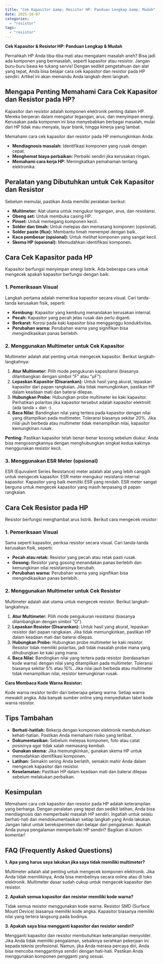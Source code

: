 ```yaml
---
title: "Cek Kapasitor &amp; Resistor HP: Panduan Lengkap &amp; Mudah"
date: 2025-10-07
categories: 
  - "resistor"
tags: 
  - "resistor"
---
```


**Cek Kapasitor & Resistor HP: Panduan Lengkap & Mudah**

Pernahkah HP Anda tiba-tiba mati atau mengalami masalah aneh? Bisa jadi ada komponen yang bermasalah, seperti kapasitor atau resistor. Jangan buru-buru bawa ke tukang servis! Dengan sedikit pengetahuan dan alat yang tepat, Anda bisa belajar cara cek kapasitor dan resistor pada HP sendiri. Artikel ini akan memandu Anda langkah demi langkah.

## Mengapa Penting Memahami Cara Cek Kapasitor dan Resistor pada HP?

Kapasitor dan resistor adalah komponen elektronik penting dalam HP. Mereka berperan dalam mengatur tegangan, arus, dan menyimpan energi. Kerusakan pada komponen ini bisa menyebabkan berbagai masalah, mulai dari HP tidak mau menyala, layar blank, hingga kinerja yang lambat.

Memahami cara cek kapasitor dan resistor pada HP memungkinkan Anda:

- **Mendiagnosis masalah:** Identifikasi komponen yang rusak dengan cepat.
- **Menghemat biaya perbaikan:** Perbaiki sendiri jika kerusakan ringan.
- **Memahami cara kerja HP:** Meningkatkan pemahaman tentang elektronika.

## Peralatan yang Dibutuhkan untuk Cek Kapasitor dan Resistor

Sebelum memulai, pastikan Anda memiliki peralatan berikut:

- **Multimeter:** Alat utama untuk mengukur tegangan, arus, dan resistansi.
- **Obeng set:** Untuk membuka casing HP.
- **Pinset:** Untuk memegang komponen kecil.
- **Solder dan timah:** Untuk melepas dan memasang komponen (opsional).
- **Solder paste (flux):** Membantu timah menempel dengan baik.
- **Kaca pembesar (opsional):** Untuk melihat komponen yang sangat kecil.
- **Skema HP (opsional):** Memudahkan identifikasi komponen.

## Cara Cek Kapasitor pada HP

Kapasitor berfungsi menyimpan energi listrik. Ada beberapa cara untuk mengecek apakah kapasitor berfungsi dengan baik:

### 1\. Pemeriksaan Visual

Langkah pertama adalah memeriksa kapasitor secara visual. Cari tanda-tanda kerusakan fisik, seperti:

- **Kembung:** Kapasitor yang kembung menandakan kerusakan internal.
- **Pecah:** Kapasitor yang pecah jelas rusak dan perlu diganti.
- **Berkarat:** Korosi pada kaki kapasitor bisa mengganggu konduktivitas.
- **Perubahan warna:** Perubahan warna yang signifikan bisa mengindikasikan panas berlebih.

### 2\. Menggunakan Multimeter untuk Cek Kapasitor

Multimeter adalah alat penting untuk mengecek kapasitor. Berikut langkah-langkahnya:

1. **Atur Multimeter:** Pilih mode pengukuran kapasitansi (biasanya dilambangkan dengan simbol "F" atau "µF").
2. **Lepaskan Kapasitor (Disarankan):** Untuk hasil yang akurat, lepaskan kapasitor dari papan rangkaian. Jika tidak memungkinkan, pastikan HP dalam keadaan mati dan baterai dilepas.
3. **Hubungkan Probe:** Hubungkan probe multimeter ke kaki kapasitor. Perhatikan polaritas jika kapasitor tersebut adalah kapasitor elektrolit (ada tanda + dan -).
4. **Baca Nilai:** Bandingkan nilai yang tertera pada kapasitor dengan nilai yang ditampilkan pada multimeter. Toleransi biasanya sekitar 20%. Jika nilai jauh berbeda atau multimeter tidak menampilkan nilai, kapasitor kemungkinan rusak.

**Penting:** Pastikan kapasitor telah benar-benar kosong sebelum diukur. Anda bisa mengosongkannya dengan menghubungkan singkat kedua kakinya menggunakan resistor kecil.

### 3\. Menggunakan ESR Meter (opsional)

ESR (Equivalent Series Resistance) meter adalah alat yang lebih canggih untuk mengecek kapasitor. ESR meter mengukur resistansi internal kapasitor. Kapasitor yang baik memiliki ESR yang rendah. ESR meter sangat berguna untuk mengecek kapasitor yang masih terpasang di papan rangkaian.

## Cara Cek Resistor pada HP

Resistor berfungsi menghambat arus listrik. Berikut cara mengecek resistor:

### 1\. Pemeriksaan Visual

Sama seperti kapasitor, periksa resistor secara visual. Cari tanda-tanda kerusakan fisik, seperti:

- **Pecah atau retak:** Resistor yang pecah atau retak pasti rusak.
- **Gosong:** Resistor yang gosong menandakan panas berlebih dan kemungkinan nilai resistansinya berubah.
- **Perubahan warna:** Perubahan warna yang signifikan bisa mengindikasikan panas berlebih.

### 2\. Menggunakan Multimeter untuk Cek Resistor

Multimeter adalah alat utama untuk mengecek resistor. Berikut langkah-langkahnya:

1. **Atur Multimeter:** Pilih mode pengukuran resistansi (biasanya dilambangkan dengan simbol "Ω").
2. **Lepaskan Resistor (Disarankan):** Untuk hasil yang akurat, lepaskan resistor dari papan rangkaian. Jika tidak memungkinkan, pastikan HP dalam keadaan mati dan baterai dilepas.
3. **Hubungkan Probe:** Hubungkan probe multimeter ke kaki resistor. Resistor tidak memiliki polaritas, jadi tidak masalah probe mana yang dihubungkan ke kaki yang mana.
4. **Baca Nilai:** Bandingkan nilai yang tertera pada resistor (berdasarkan kode warna) dengan nilai yang ditampilkan pada multimeter. Toleransi biasanya sekitar 5% atau 10%. Jika nilai jauh berbeda atau multimeter tidak menampilkan nilai, resistor kemungkinan rusak.

**Cara Membaca Kode Warna Resistor:**

Kode warna resistor terdiri dari beberapa gelang warna. Setiap warna mewakili angka. Ada banyak sumber online yang menyediakan tabel kode warna resistor.

## Tips Tambahan

- **Berhati-hatilah:** Bekerja dengan komponen elektronik membutuhkan kehati-hatian. Pastikan Anda memahami risiko yang terlibat.
- **Dokumentasikan:** Sebelum melepas komponen, foto atau catat posisinya agar tidak salah memasang kembali.
- **Gunakan skema:** Jika memungkinkan, gunakan skema HP untuk memudahkan identifikasi komponen.
- **Latihan:** Semakin sering Anda berlatih, semakin mahir Anda dalam mengecek kapasitor dan resistor.
- **Keselamatan:** Pastikan HP dalam keadaan mati dan baterai dilepas sebelum melakukan perbaikan.

## Kesimpulan

Memahami cara cek kapasitor dan resistor pada HP adalah keterampilan yang berharga. Dengan peralatan yang tepat dan sedikit latihan, Anda bisa mendiagnosis dan memperbaiki masalah HP sendiri. Ingatlah untuk selalu berhati-hati dan mendokumentasikan setiap langkah yang Anda lakukan. Jangan takut untuk bereksperimen dan belajar dari pengalaman. Apakah Anda punya pengalaman memperbaiki HP sendiri? Bagikan di kolom komentar!

## FAQ (Frequently Asked Questions)

**1\. Apa yang harus saya lakukan jika saya tidak memiliki multimeter?**

Multimeter adalah alat penting untuk mengecek komponen elektronik. Jika Anda tidak memilikinya, Anda bisa membelinya secara online atau di toko elektronik. Multimeter dasar sudah cukup untuk mengecek kapasitor dan resistor.

**2\. Apakah semua kapasitor dan resistor memiliki kode warna?**

Tidak semua resistor menggunakan kode warna. Resistor SMD (Surface Mount Device) biasanya memiliki kode angka. Kapasitor biasanya memiliki nilai yang tertera langsung pada bodinya.

**3\. Apakah saya bisa mengganti kapasitor dan resistor sendiri?**

Mengganti kapasitor dan resistor membutuhkan keterampilan menyolder. Jika Anda tidak memiliki pengalaman, sebaiknya serahkan pekerjaan ini kepada teknisi profesional. Namun, jika Anda merasa percaya diri, Anda bisa mencoba menggantinya sendiri dengan hati-hati. Pastikan Anda menggunakan komponen pengganti yang sesuai.
